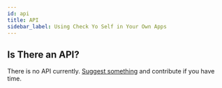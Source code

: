 ```yaml
---
id: api
title: API
sidebar_label: Using Check Yo Self in Your Own Apps
---
```


## Is There an API?

There is no API currently. [Suggest something](https://github.com/twhite96/checkyoself/issues) and contribute if you have time.
